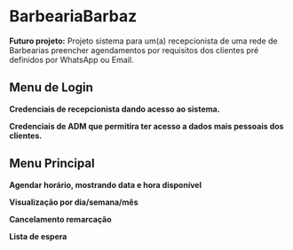 # BarbeariaBarbaz

**Futuro projeto:**
Projeto sistema para um(a) recepcionista de uma rede de Barbearias preencher agendamentos por requisitos dos clientes pré definidos por WhatsApp ou Email.

## Menu de Login
**Credenciais de recepcionista dando acesso ao sistema.**

**Credenciais de ADM que permitira ter acesso a dados mais pessoais dos clientes.**

## Menu Principal
**Agendar horário, mostrando data e hora disponível**

**Visualização por dia/semana/mês**

**Cancelamento remarcação**

**Lista de espera**
